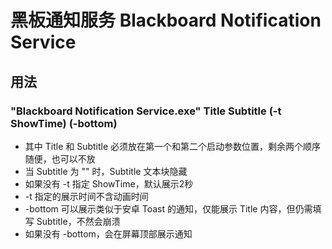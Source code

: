 # 黑板通知服务 Blackboard Notification Service
## 用法
### "Blackboard Notification Service.exe" Title Subtitle (-t ShowTime) (-bottom)
- 其中 Title 和 Subtitle 必须放在第一个和第二个启动参数位置，剩余两个顺序随便，也可以不放
- 当 Subtitle 为 "" 时，Subtitle 文本块隐藏
- 如果没有 -t 指定 ShowTime，默认展示2秒
- -t 指定的展示时间不含动画时间
- -bottom 可以展示类似于安卓 Toast 的通知，仅能展示 Title 内容，但仍需填写 Subtitle，不然会崩溃
- 如果没有 -bottom，会在屏幕顶部展示通知